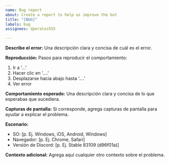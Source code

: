 ```yaml
---
name: Bug report
about: Create a report to help us improve the bot
title: "[BUG]"
labels: bug
assignees: dperales555

---
```


**Describe el error:**
Una descripción clara y concisa de cuál es el error.

**Reproducción:**
Pasos para reproducir el comportamiento:
1. Ir a '...'
2. Hacer clic en '....'
3. Desplazarse hacia abajo hasta '....'
4. Ver error

**Comportamiento esperado:**
Una descripción clara y concisa de lo que esperabas que sucediera.

**Capturas de pantalla:**
Si corresponde, agrega capturas de pantalla para ayudar a explicar el problema.

**Escenario:**
  - SO: [p. Ej. Windows, iOS, Android, Windows]
  - Navegador: [p. Ej. Chrome, Safari]
  - Versión de Discord: [p. Ej. Stable 83109 (d96f01a)]

**Contexto adicional:**
Agrega aquí cualquier otro contexto sobre el problema.
